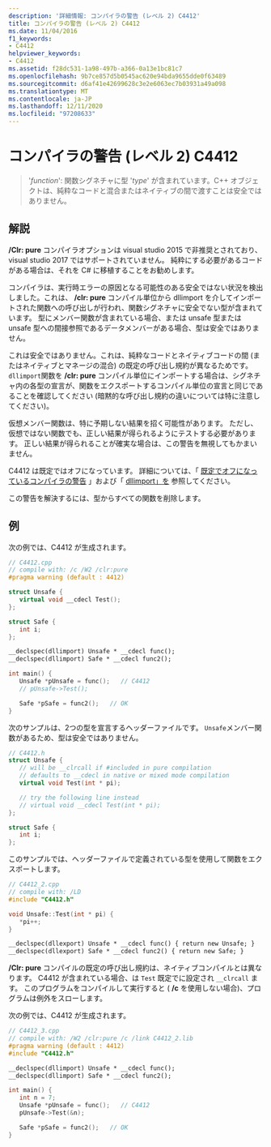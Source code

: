 ```yaml
---
description: '詳細情報: コンパイラの警告 (レベル 2) C4412'
title: コンパイラの警告 (レベル 2) C4412
ms.date: 11/04/2016
f1_keywords:
- C4412
helpviewer_keywords:
- C4412
ms.assetid: f28dc531-1a98-497b-a366-0a13e1bc81c7
ms.openlocfilehash: 9b7ce857d5b0545ac620e94bda9655dde0f63489
ms.sourcegitcommit: d6af41e42699628c3e2e6063ec7b03931a49a098
ms.translationtype: MT
ms.contentlocale: ja-JP
ms.lasthandoff: 12/11/2020
ms.locfileid: "97208633"
---
```

# <a name="compiler-warning-level-2-c4412"></a>コンパイラの警告 (レベル 2) C4412

> '*function*': 関数シグネチャに型 '*type*' が含まれています。C++ オブジェクトは、純粋なコードと混合またはネイティブの間で渡すことは安全ではありません。

## <a name="remarks"></a>解説

**/Clr: pure** コンパイラオプションは visual studio 2015 で非推奨とされており、visual studio 2017 ではサポートされていません。 純粋にする必要があるコードがある場合は、それを C# に移植することをお勧めします。

コンパイラは、実行時エラーの原因となる可能性のある安全ではない状況を検出しました。これは、 **/clr: pure** コンパイル単位から dllimport を介してインポートされた関数への呼び出しが行われ、関数シグネチャに安全でない型が含まれています。 型にメンバー関数が含まれている場合、または unsafe 型または unsafe 型への間接参照であるデータメンバーがある場合、型は安全ではありません。

これは安全ではありません。これは、純粋なコードとネイティブコードの間 (またはネイティブとマネージの混合) の既定の呼び出し規約が異なるためです。 `dllimport`関数を **/clr: pure** コンパイル単位にインポートする場合は、シグネチャ内の各型の宣言が、関数をエクスポートするコンパイル単位の宣言と同じであることを確認してください (暗黙的な呼び出し規約の違いについては特に注意してください)。

仮想メンバー関数は、特に予期しない結果を招く可能性があります。  ただし、仮想ではない関数でも、正しい結果が得られるようにテストする必要があります。 正しい結果が得られることが確実な場合は、この警告を無視してもかまいません。

C4412 は既定ではオフになっています。 詳細については、「 [既定でオフになっているコンパイラの警告](../../preprocessor/compiler-warnings-that-are-off-by-default.md) 」および「 [dllimport」を](../../cpp/dllexport-dllimport.md) 参照してください。

この警告を解決するには、型からすべての関数を削除します。

## <a name="examples"></a>例

次の例では、C4412 が生成されます。

```cpp
// C4412.cpp
// compile with: /c /W2 /clr:pure
#pragma warning (default : 4412)

struct Unsafe {
   virtual void __cdecl Test();
};

struct Safe {
   int i;
};

__declspec(dllimport) Unsafe * __cdecl func();
__declspec(dllimport) Safe * __cdecl func2();

int main() {
   Unsafe *pUnsafe = func();   // C4412
   // pUnsafe->Test();

   Safe *pSafe = func2();   // OK
}
```

次のサンプルは、2つの型を宣言するヘッダーファイルです。 `Unsafe`メンバー関数があるため、型は安全ではありません。

```cpp
// C4412.h
struct Unsafe {
   // will be __clrcall if #included in pure compilation
   // defaults to __cdecl in native or mixed mode compilation
   virtual void Test(int * pi);

   // try the following line instead
   // virtual void __cdecl Test(int * pi);
};

struct Safe {
   int i;
};
```

このサンプルでは、ヘッダーファイルで定義されている型を使用して関数をエクスポートします。

```cpp
// C4412_2.cpp
// compile with: /LD
#include "C4412.h"

void Unsafe::Test(int * pi) {
   *pi++;
}

__declspec(dllexport) Unsafe * __cdecl func() { return new Unsafe; }
__declspec(dllexport) Safe * __cdecl func2() { return new Safe; }
```

**/Clr: pure** コンパイルの既定の呼び出し規約は、ネイティブコンパイルとは異なります。  C4412 が含まれている場合、は `Test` 既定でに設定され `__clrcall` ます。 このプログラムをコンパイルして実行すると ( **/c** を使用しない場合)、プログラムは例外をスローします。

次の例では、C4412 が生成されます。

```cpp
// C4412_3.cpp
// compile with: /W2 /clr:pure /c /link C4412_2.lib
#pragma warning (default : 4412)
#include "C4412.h"

__declspec(dllimport) Unsafe * __cdecl func();
__declspec(dllimport) Safe * __cdecl func2();

int main() {
   int n = 7;
   Unsafe *pUnsafe = func();   // C4412
   pUnsafe->Test(&n);

   Safe *pSafe = func2();   // OK
}
```
